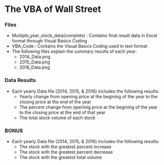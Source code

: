 # The VBA of Wall Street

### Files
 * Multiple_year_stock_data(complete) : Contains final result data in Excel format through Visual Basics Coding
 * VBA_Code : Contains the Visual Basics Coding used in text format
 * The following files explain the summary results of each year:
    * 2014_Data.png
    * 2015_Data.png
    * 2016_Data.png

### Data Results
  * Each yearly Data file (2014, 2015, & 2016) includes the following results:
    * Yearly change from opening price at the begining of the year to the closing price at the end of the year
    * The percent change from openinig price at the begining of the year to the closing price at the end of that year
    * The total stock volume of each stock
### BONUS
   * Each yearly Data file (2014, 2015, & 2016) includes the following results:
      * The stock with the greatest percent increase
      * The stock with the greatest percent decrease
      * The stock with the greatest total volume
  


